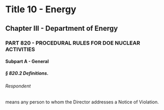 
# Title 10 - Energy
## Chapter III - Department of Energy
### PART 820 - PROCEDURAL RULES FOR DOE NUCLEAR ACTIVITIES
#### Subpart A - General
##### § 820.2 Definitions.
###### Respondent

means any person to whom the Director addresses a Notice of Violation.
